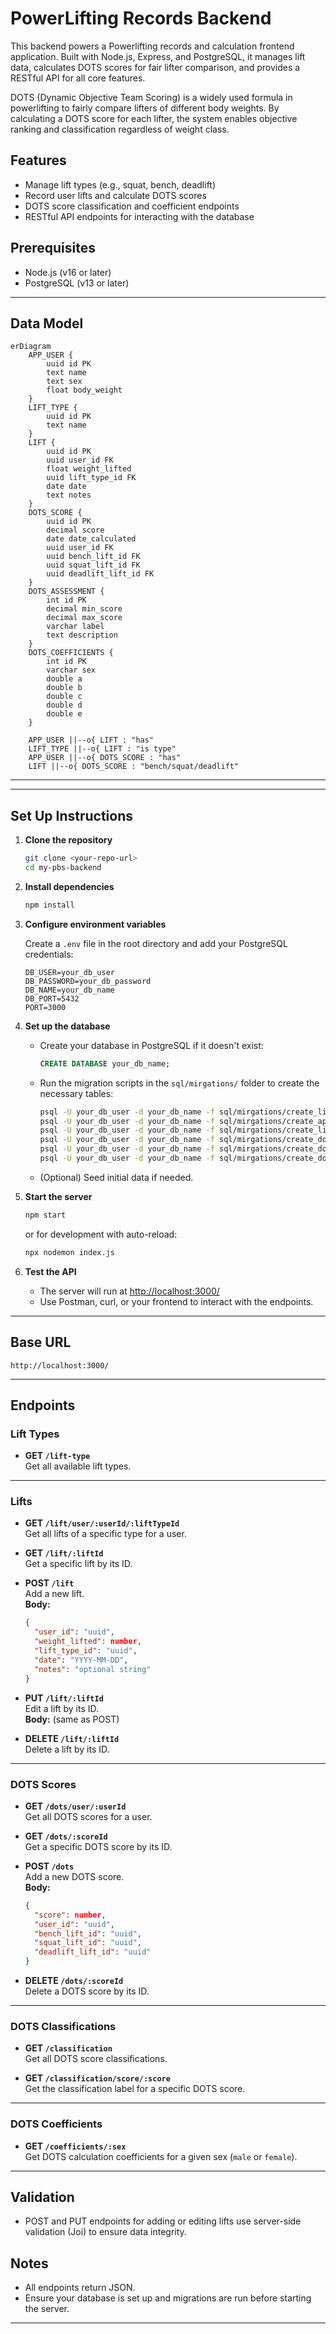 # PowerLifting Records Backend

This backend powers a Powerlifting records and calculation frontend application. Built with Node.js, Express, and PostgreSQL, it manages lift data, calculates DOTS scores for fair lifter comparison, and provides a RESTful API for all core features.

DOTS (Dynamic Objective Team Scoring) is a widely used formula in powerlifting to fairly compare lifters of different body weights. By calculating a DOTS score for each lifter, the system enables objective ranking and classification regardless of weight class.

## Features
- Manage lift types (e.g., squat, bench, deadlift)
- Record user lifts and calculate DOTS scores
- DOTS score classification and coefficient endpoints
- RESTful API endpoints for interacting with the database

## Prerequisites
- Node.js (v16 or later)
- PostgreSQL (v13 or later)
---

## Data Model

```mermaid
erDiagram
    APP_USER {
        uuid id PK
        text name
        text sex
        float body_weight
    }
    LIFT_TYPE {
        uuid id PK
        text name
    }
    LIFT {
        uuid id PK
        uuid user_id FK
        float weight_lifted
        uuid lift_type_id FK
        date date
        text notes
    }
    DOTS_SCORE {
        uuid id PK
        decimal score
        date date_calculated
        uuid user_id FK
        uuid bench_lift_id FK
        uuid squat_lift_id FK
        uuid deadlift_lift_id FK
    }
    DOTS_ASSESSMENT {
        int id PK
        decimal min_score
        decimal max_score
        varchar label
        text description
    }
    DOTS_COEFFICIENTS {
        int id PK
        varchar sex
        double a
        double b
        double c
        double d
        double e
    }

    APP_USER ||--o{ LIFT : "has"
    LIFT_TYPE ||--o{ LIFT : "is type"
    APP_USER ||--o{ DOTS_SCORE : "has"
    LIFT ||--o{ DOTS_SCORE : "bench/squat/deadlift"
```

---

---

## Set Up Instructions

1. **Clone the repository**
   ```bash
   git clone <your-repo-url>
   cd my-pbs-backend
   ```

2. **Install dependencies**
   ```bash
   npm install
   ```

3. **Configure environment variables**

   Create a `.env` file in the root directory and add your PostgreSQL credentials:
   ```
   DB_USER=your_db_user
   DB_PASSWORD=your_db_password
   DB_NAME=your_db_name
   DB_PORT=5432
   PORT=3000
   ```

4. **Set up the database**

   - Create your database in PostgreSQL if it doesn't exist:
     ```sql
     CREATE DATABASE your_db_name;
     ```
   - Run the migration scripts in the `sql/mirgations/` folder to create the necessary tables:
     ```bash
     psql -U your_db_user -d your_db_name -f sql/mirgations/create_lift_type_table.sql
     psql -U your_db_user -d your_db_name -f sql/mirgations/create_app_user_table.sql
     psql -U your_db_user -d your_db_name -f sql/mirgations/create_lift_table.sql
     psql -U your_db_user -d your_db_name -f sql/mirgations/create_dots_score_table.sql
     psql -U your_db_user -d your_db_name -f sql/mirgations/create_dots_coefficients_table.sql
     psql -U your_db_user -d your_db_name -f sql/mirgations/create_dots_assessment_table.sql
     ```
   - (Optional) Seed initial data if needed.

5. **Start the server**
   ```bash
   npm start
   ```
   or for development with auto-reload:
   ```bash
   npx nodemon index.js
   ```

6. **Test the API**
   - The server will run at [http://localhost:3000/](http://localhost:3000/)
   - Use Postman, curl, or your frontend to interact with the endpoints.

---

## Base URL

```
http://localhost:3000/
```

---

## Endpoints

### **Lift Types**
- **GET `/lift-type`**  
  Get all available lift types.

---

### **Lifts**
- **GET `/lift/user/:userId/:liftTypeId`**  
  Get all lifts of a specific type for a user.

- **GET `/lift/:liftId`**  
  Get a specific lift by its ID.

- **POST `/lift`**  
  Add a new lift.  
  **Body:**
  ```json
  {
    "user_id": "uuid",
    "weight_lifted": number,
    "lift_type_id": "uuid",
    "date": "YYYY-MM-DD",
    "notes": "optional string"
  }
  ```

- **PUT `/lift/:liftId`**  
  Edit a lift by its ID.  
  **Body:** (same as POST)

- **DELETE `/lift/:liftId`**  
  Delete a lift by its ID.

---

### **DOTS Scores**
- **GET `/dots/user/:userId`**  
  Get all DOTS scores for a user.

- **GET `/dots/:scoreId`**  
  Get a specific DOTS score by its ID.

- **POST `/dots`**  
  Add a new DOTS score.  
  **Body:**
  ```json
  {
    "score": number,
    "user_id": "uuid",
    "bench_lift_id": "uuid",
    "squat_lift_id": "uuid",
    "deadlift_lift_id": "uuid"
  }
  ```

- **DELETE `/dots/:scoreId`**  
  Delete a DOTS score by its ID.

---

### **DOTS Classifications**
- **GET `/classification`**  
  Get all DOTS score classifications.

- **GET `/classification/score/:score`**  
  Get the classification label for a specific DOTS score.

---

### **DOTS Coefficients**
- **GET `/coefficients/:sex`**  
  Get DOTS calculation coefficients for a given sex (`male` or `female`).

---

## Validation

- POST and PUT endpoints for adding or editing lifts use server-side validation (Joi) to ensure data integrity.


## Notes

- All endpoints return JSON.
- Ensure your database is set up and migrations are run before starting the server.

---
